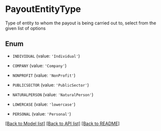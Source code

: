 # PayoutEntityType

Type of entity to whom the payout is being carried out to, select from the given list of options

## Enum

* `INDIVIDUAL` (value: `'Individual'`)

* `COMPANY` (value: `'Company'`)

* `NONPROFIT` (value: `'NonProfit'`)

* `PUBLICSECTOR` (value: `'PublicSector'`)

* `NATURALPERSON` (value: `'NaturalPerson'`)

* `LOWERCASE` (value: `'lowercase'`)

* `PERSONAL` (value: `'Personal'`)

[[Back to Model list]](../README.md#documentation-for-models) [[Back to API list]](../README.md#documentation-for-api-endpoints) [[Back to README]](../README.md)


